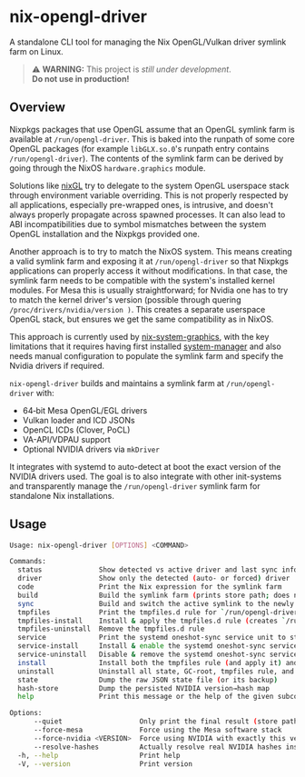 # nix-opengl-driver

A standalone CLI tool for managing the Nix OpenGL/Vulkan driver symlink farm on Linux.

> ⚠️ **WARNING:** This project is _still under development_.  
> **Do not use in production!**

## Overview

Nixpkgs packages that use OpenGL assume that an OpenGL symlink farm is available at `/run/opengl-driver`. This is baked into the runpath of some core OpenGL packages (for example `libGLX.so.0`'s runpath entry contains `/run/opengl-driver`). The contents of the symlink farm can be derived by going through the NixOS `hardware.graphics` module.

Solutions like [nixGL](https://github.com/nix-community/nixGL) try to delegate to the system OpenGL userspace stack through environment 
variable overriding. This is not properly respected by all applications, especially pre-wrapped ones, is intrusive, and doesn't always properly propagate across spawned processes. It can also lead to ABI incompatibilities due to symbol mismatches between the system OpenGL installation and the Nixpkgs provided one.

Another approach is to try to match the NixOS system. This means creating a valid symlink farm and exposing it at `/run/opengl-driver` so that Nixpkgs applications can properly access it without modifications. In that case, the symlink farm needs to be compatible with the system's installed kernel modules. For Mesa this is usually straightforward; for Nvidia one has to try to match the kernel driver's version (possible through quering  `/proc/drivers/nvidia/version )`. This creates a separate userspace OpenGL stack, but ensures we get the same compatibility as in NixOS.

This approach is currently used by [nix-system-graphics](https://github.com/soupglasses/nix-system-graphics), with the key limitations that 
it requires having first installed [system-manager](https://github.com/numtide/system-manager) and also needs manual configuration to populate the symlink farm and specify the Nvidia drivers if required.

`nix-opengl-driver` builds and maintains a symlink farm at `/run/opengl-driver` with:

- 64‑bit Mesa OpenGL/EGL drivers  
- Vulkan loader and ICD JSONs  
- OpenCL ICDs (Clover, PoCL)  
- VA-API/VDPAU support  
- Optional NVIDIA drivers via `mkDriver`

It integrates with systemd to auto-detect at boot the exact version of the NVIDIA drivers used.
The goal is to also integrate with other init-systems and transparently manage the `/run/opengl-driver` symlink farm for standalone Nix installations.

## Usage


```bash
Usage: nix-opengl-driver [OPTIONS] <COMMAND>

Commands:
  status              Show detected vs active driver and last sync info
  driver              Show only the detected (auto- or forced) driver
  code                Print the Nix expression for the symlink farm
  build               Build the symlink farm (prints store path; does not switch)
  sync                Build and switch the active symlink to the newly built farm
  tmpfiles            Print the tmpfiles.d rule for `/run/opengl-driver`
  tmpfiles-install    Install & apply the tmpfiles.d rule (creates `/run/opengl-driver`)
  tmpfiles-uninstall  Remove the tmpfiles.d rule
  service             Print the systemd oneshot-sync service unit to stdout
  service-install     Install & enable the systemd oneshot-sync service
  service-uninstall   Disable & remove the systemd oneshot-sync service
  install             Install both the tmpfiles rule (and apply it) and the on-boot sync service
  uninstall           Uninstall all state, GC-root, tmpfiles rule, and service
  state               Dump the raw JSON state file (or its backup)
  hash-store          Dump the persisted NVIDIA version→hash map
  help                Print this message or the help of the given subcommand(s)

Options:
      --quiet                   Only print the final result (store path) to stdout
      --force-mesa              Force using the Mesa software stack
      --force-nvidia <VERSION>  Force using NVIDIA with exactly this version
      --resolve-hashes          Actually resolve real NVIDIA hashes instead of placeholders
  -h, --help                    Print help
  -V, --version                 Print version
```
